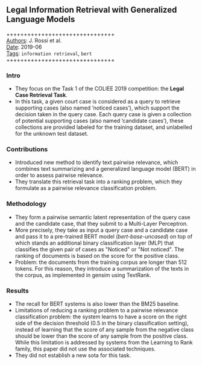 ## Legal Information Retrieval with Generalized Language Models

+++++++++++++++++++++++++++++++  
<ins>Authors</ins>: J. Rossi et al.  
<ins>Date</ins>: 2019-06  
<ins>Tags</ins>: `information retrieval`, `bert`   
+++++++++++++++++++++++++++++++

### Intro

- They focus on the Task 1 of the COLIEE 2019 competition: the **Legal Case Retrieval Task**. 
- In this task, a given court case is considered as a query to retrieve supporting cases (also named ’noticed cases’), which support the decision taken in the query case. Each query case is given a collection of potential supporting cases (also named ’candidate cases’), these collections are provided labeled for the training dataset, and unlabelled for the unknown test dataset.

### Contributions

- Introduced new method to identify text pairwise relevance, which combines text summarizing and a generalized language model (BERT) in order to assess pairwise relevance.
- They translate this retrieval task into a ranking problem, which they formulate as a pairwise relevance classification problem.


### Methodology

- They form a pairwise semantic latent representation of the query case and the candidate case, that they submit to a Multi-Layer Perceptron.
- More precisely, they take as input a query case and a candidate case and pass it to a pre-trained BERT model (*bert-base-uncased*) on top of which stands an additional binary classification layer (MLP) that classifies the given pair of cases as "Noticed" or "Not noticed". The ranking of documents is based on the score for the positive class.
- Problem: the documents from the training corpus are longer than 512 tokens. For this reason, they introduce a summarization of the texts in
the corpus, as implemented in gensim using TextRank.


### Results

- The recall for BERT systems is also lower than the BM25 baseline.
- Limitations of reducing a ranking problem to a pairwise relevance classification problem: the system learns to have a score on the right side of the decision threshold (0.5 in the binary classification setting), instead of learning that the score of any sample from the negative class should be lower than the score of any sample from the positive class. While this limitation is addressed by systems from the Learning to Rank family, this paper did not use the associated techniques.
- They did not establish a new sota for this task.
